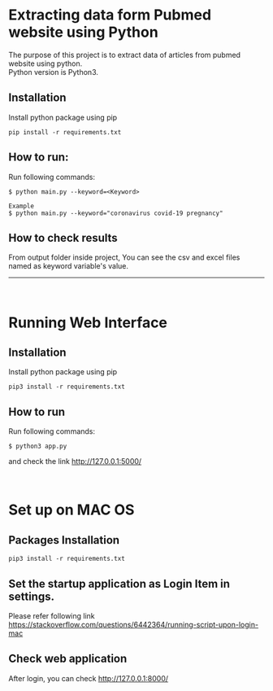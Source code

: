 Extracting data form Pubmed website using Python
================================================

The purpose of this project is to extract data of articles from pubmed website using python.
<br>
Python version is Python3.

Installation
------------

Install python package using pip

    pip install -r requirements.txt



How to run:
------------

Run following commands:

    $ python main.py --keyword=<Keyword>

    Example
    $ python main.py --keyword="coronavirus covid-19 pregnancy"
    

How to check results
--------------------

From output folder inside project, You can see the csv and excel files named as keyword variable's value.

----------------------------------------------------------------------------------------------------------------
<br />

Running Web Interface
=====================

Installation
------------

Install python package using pip

    pip3 install -r requirements.txt
    
How to run
----------

Run following commands:

    $ python3 app.py

and check the link http://127.0.0.1:5000/

<br />

Set up on MAC OS
=================

Packages Installation
---------------------

    pip3 install -r requirements.txt


Set the startup application as Login Item in settings.
------------------------------------------------------
  Please refer following link
  <a href="https://stackoverflow.com/questions/6442364/running-script-upon-login-mac">https://stackoverflow.com/questions/6442364/running-script-upon-login-mac </a>

Check web application
---------------------
 After login, you can check http://127.0.0.1:8000/